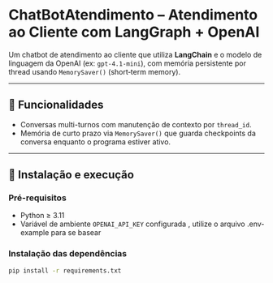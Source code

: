 # ChatBotAtendimento – Atendimento ao Cliente com LangGraph + OpenAI

Um chatbot de atendimento ao cliente que utiliza **LangChain** e o modelo de linguagem da OpenAI (ex: `gpt-4.1-mini`), com memória persistente por thread usando `MemorySaver()` (short‑term memory).

---

## 🧠 Funcionalidades

- Conversas multi-turnos com manutenção de contexto por `thread_id`.
- Memória de curto prazo via `MemorySaver()` que guarda checkpoints da conversa enquanto o programa estiver ativo.

---

## 🚀 Instalação e execução

### Pré-requisitos

- Python ≥ 3.11  
- Variável de ambiente `OPENAI_API_KEY` configurada , utilize o arquivo .env-example para se basear

### Instalação das dependências

```bash
pip install -r requirements.txt
